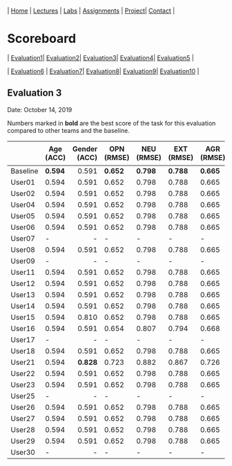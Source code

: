 | [Home](../index.md) | [Lectures](../lectures.md) | [Labs](../labs.md) | [Assignments](../assignments.md) | [Project](../project.md)| [Contact](../contact.md) |


# Scoreboard

| [Evaluation1](evaluation1.md)| [Evaluation2](evaluation2.md)| [Evaluation3](evaluation3.md)| [Evaluation4](evaluation4.md)| [Evaluation5](evaluation5.md) | 

| [Evaluation6](evaluation6.md) | [Evaluation7](evaluation7.md)| [Evaluation8](evaluation8.md)| [Evaluation9](evaluation9.md)| [Evaluation10](evaluation10.md) | 

## Evaluation 3

Date: October 14, 2019

Numbers marked in **bold** are the best score of the task for this evaluation compared to other teams and the baseline.


|       | Age (ACC) | Gender (ACC) | OPN (RMSE) | NEU (RMSE) | EXT (RMSE) | AGR (RMSE) | CON (RMSE) | Full Grade |  Rank 🏆 |
|-------|--------------|----------:|------------|------------|------------|------------|------------|------------|-------|
| Baseline|**0.594**|0.591|**0.652**|**0.798**|**0.788**|**0.665**|**0.734**|-|3|
| User01 |0.594|0.591|0.652|0.798|0.788|0.665|0.734|-|3|
| User02 |0.594|0.591|0.652|0.798|0.788|0.665|0.734|-|3|
| User04 |0.594|0.591|0.652|0.798|0.788|0.665|0.734|-|3|
| User05 |0.594|0.591|0.652|0.798|0.788|0.665|0.734|-|3|
| User06 |0.594|0.591|0.652|0.798|0.788|0.665|0.734|-|3|
| User07 |-|-|-|-|-|-|-|-|
| User08 |0.594|0.591|0.652|0.798|0.788|0.665|0.734|-|3|
| User09 |-|-|-|-|-|-|-|-|
| User11 |0.594|0.591|0.652|0.798|0.788|0.665|0.734|-|3|
| User12 |0.594|0.591|0.652|0.798|0.788|0.665|0.734|-|3|
| User13 |0.594|0.591|0.652|0.798|0.788|0.665|0.734|-|3|
| User14 |0.594|0.591|0.652|0.798|0.788|0.665|0.734|-|3|
| User15 |0.594|0.810|0.652|0.798|0.788|0.665|0.734|✅|2|
| User16 |0.594|0.591|0.654|0.807|0.794|0.668|0.743|-|3|
| User17 |-|-|-|-|-|-|-|-|
| User18 |0.594|0.591|0.652|0.798|0.788|0.665|0.734|-|
| User21 |0.594|**0.828**|0.723|0.882|0.867|0.726|0.798|✅|1|
| User22 |0.594|0.591|0.652|0.798|0.788|0.665|0.734|-|3|
| User23 |0.594|0.591|0.652|0.798|0.788|0.665|0.734|-|3|
| User25 |-|-|-|-|-|-|-|-|
| User26 |0.594|0.591|0.652|0.798|0.788|0.665|0.734|-|3|
| User27 |0.594|0.591|0.652|0.798|0.788|0.665|0.734|-|3|
| User28 |0.594|0.591|0.652|0.798|0.788|0.665|0.734|-|3|
| User29 |0.594|0.591|0.652|0.798|0.788|0.665|0.734|-|3|
| User30 |-|-|-|-|-|-|-|-|
